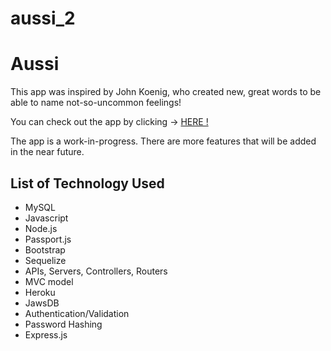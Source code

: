 # aussi_2

<h1>Aussi</h1>
<p>This app was inspired by John Koenig, who created new, great words to be able to name not-so-uncommon feelings!</p>


You can check out the app by clicking ->  <a href="https://theaussi.herokuapp.com/" > HERE ! </a>

<p>The app is a work-in-progress. There are more features that will be added in the near future.</p>

<h2>List of Technology Used</h2>
<ul>
  <li>MySQL</li>
  <li>Javascript</li>
  <li>Node.js</li>
  <li>Passport.js</li>
  <li>Bootstrap</li>
  <li>Sequelize</li>
  <li>APIs, Servers, Controllers, Routers</li>
  <li>MVC model</li>
  <li>Heroku</li>
  <li>JawsDB</li>
  <li>Authentication/Validation</li>
  <li>Password Hashing</li>
  <li>Express.js</li>
  </ul>

